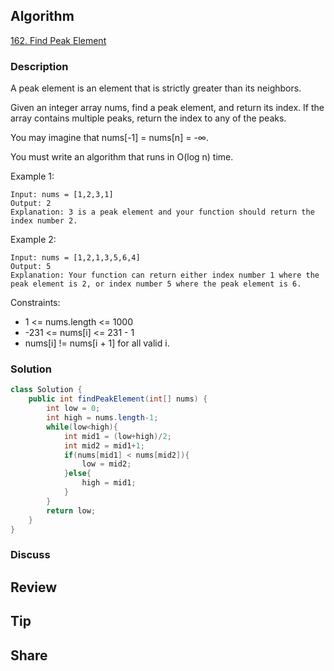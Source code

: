 ## Algorithm

[162. Find Peak Element](https://leetcode.com/problems/find-peak-element/)

### Description

A peak element is an element that is strictly greater than its neighbors.

Given an integer array nums, find a peak element, and return its index. If the array contains multiple peaks, return the index to any of the peaks.

You may imagine that nums[-1] = nums[n] = -∞.

You must write an algorithm that runs in O(log n) time.

Example 1:

```
Input: nums = [1,2,3,1]
Output: 2
Explanation: 3 is a peak element and your function should return the index number 2.
```

Example 2:

```
Input: nums = [1,2,1,3,5,6,4]
Output: 5
Explanation: Your function can return either index number 1 where the peak element is 2, or index number 5 where the peak element is 6.
```

Constraints:

- 1 <= nums.length <= 1000
- -231 <= nums[i] <= 231 - 1
- nums[i] != nums[i + 1] for all valid i.

### Solution

```java
class Solution {
    public int findPeakElement(int[] nums) {
        int low = 0;
        int high = nums.length-1;
        while(low<high){
            int mid1 = (low+high)/2;
            int mid2 = mid1+1;
            if(nums[mid1] < nums[mid2]){
                low = mid2;
            }else{
                high = mid1;
            }    
        }
        return low;
    }
}
```

### Discuss

## Review


## Tip


## Share
